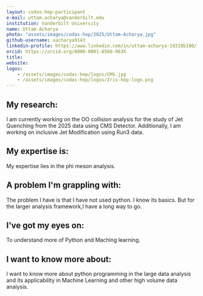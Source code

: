 ```yaml
---
layout: codas-hep-participant
e-mail: uttam.acharya@vanderbilt.edu
institution: Vanderbilt University
name: Uttam Acharya
photo: "assets/images/codas-hep/2025/Uttam-Acharya.jpg"
github-username: uacharya9143
linkedin-profile: https://www.linkedin.com/in/uttam-acharya-19318b180/
orcid: https://orcid.org/0000-0001-8560-963X
title:
website:
logos:
    - /assets/images/codas-hep/logos/CMS.jpg
    - /assets/images/codas-hep/logos/Iris-hep-logo.png
---
```


## My research:
I am currently working on the OO collision analysis for the study of Jet Quenching from the 2025 data using CMS Detector. Additionally, I am working on inclusive Jet Modification using Run3 data.

## My expertise is:
My expertise lies in the phi meson analysis.

## A problem I'm grappling with:
The problem I have is that I have not used python. I know its basics. But for the larger analysis framework,I have a long way to go.

## I've got my eyes on:
To understand more of Python and Maching learning.

## I want to know more about:
I want to know more about python programming in the large data analysis and its applicability in Machine Learning and other high volume data analysis.
